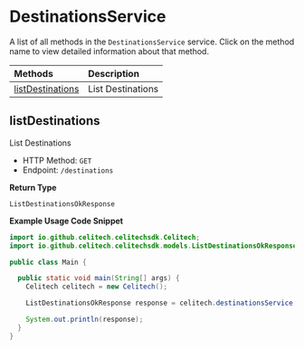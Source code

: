 # DestinationsService

A list of all methods in the `DestinationsService` service. Click on the method name to view detailed information about that method.

| Methods                               | Description       |
| :------------------------------------ | :---------------- |
| [listDestinations](#listdestinations) | List Destinations |

## listDestinations

List Destinations

- HTTP Method: `GET`
- Endpoint: `/destinations`

**Return Type**

`ListDestinationsOkResponse`

**Example Usage Code Snippet**

```java
import io.github.celitech.celitechsdk.Celitech;
import io.github.celitech.celitechsdk.models.ListDestinationsOkResponse;

public class Main {

  public static void main(String[] args) {
    Celitech celitech = new Celitech();

    ListDestinationsOkResponse response = celitech.destinationsService.listDestinations();

    System.out.println(response);
  }
}

```
